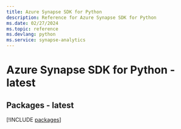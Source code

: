 ```yaml
---
title: Azure Synapse SDK for Python
description: Reference for Azure Synapse SDK for Python
ms.date: 02/27/2024
ms.topic: reference
ms.devlang: python
ms.service: synapse-analytics
---
```

# Azure Synapse SDK for Python - latest
## Packages - latest
[!INCLUDE [packages](synapse-index.md)]